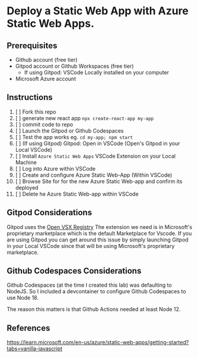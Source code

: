 
# Deploy a Static Web App with Azure Static Web Apps.

## Prerequisites

- Github account (free tier)
- Gitpod account or Github Workspaces (free tier)
  - If using Gitpod: VSCode Locally installed on your computer
- Microsoft Azure account 

## Instructions

1. [ ] Fork this repo
1. [ ] generate new react app `npx create-react-app my-app`
1. [ ] commit code to repo
1. [ ] Launch the Gitpod or Github Codespaces
1. [ ] Test the app works eg. `cd my-app; npm start`
1. [ ] (If using Gitpod) Gitpod: Open in VSCode (Open's Gitpod in your Local VSCode)
1. [ ] Install `Azure Static Web Apps` VSCode Extension on your Local Machine
1. [ ] Log into Azure within VSCode
1. [ ] Create and configure Azure Static Web-App (Within VSCode)
1. [ ] Browse Site for for the new Azure Static Web-app and confirm its deployed
1. [ ] Delete he Azure Static Web-app within VSCode


## Gitpod Considerations

Gitpod uses the [Open VSX Registry](https://open-vsx.org/)
The extension we need is in Microsoft's proprietary marketplace which is the default Marketplace for Vscode.
If you are using Gitpod you can get around this issue by simply launching Gitpod in your Local VSCode since
that will be using Microsoft's proprietary marketplace.

## Github Codespaces Considerations

Github Codespaces (at the time I created this lab) was defaulting to NodeJS.
So I included a devcontainer to configure Github Codespaces to use Node 18.

The reason this matters is that Github Actions needed at least Node 12.


## References

https://learn.microsoft.com/en-us/azure/static-web-apps/getting-started?tabs=vanilla-javascript